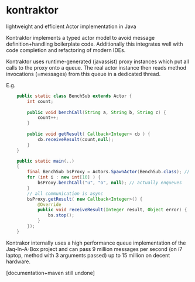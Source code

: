 kontraktor
==========

lightweight and efficient Actor implementation in Java

Kontraktor implements a typed actor model to avoid message definition+handling boilerplate code. Additionally this integrates well
with code completion and refactoring of modern IDEs.

Kontraktor uses runtime-generated (javassist) proxy instances which put all calls to the proxy onto a queue. The real actor instance then reads 
method invocations (=messages) from this queue in a dedicated thread.

E.g.

```java
    public static class BenchSub extends Actor {
        int count;
        
        public void benchCall(String a, String b, String c) {
            count++;
        }
          
        public void getResult( Callback<Integer> cb ) {
            cb.receiveResult(count,null);
        }
    }

    public static main(..) 
    {
        final BenchSub bsProxy = Actors.SpawnActor(BenchSub.class); // create proxy + actor instance
        for (int i : new int[10] ) {
            bsProxy.benchCall("u", "o", null); // actually enqueues
        }
        // all communication is async
        bsProxy.getResult( new Callback<Integer>() {
            @Override
            public void receiveResult(Integer result, Object error) {
                bs.stop();
            }
        });
    }
```

Kontrakor internally uses a high performance queue implementation of the Jaq-In-A-Box project and can pass 
9 million messages per second (on i7 laptop, method with 3 arguments passed) up to 15 million on decent hardware.

[documentation+maven still undone]

